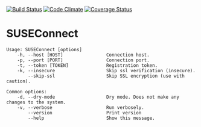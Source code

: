 [![Build Status](https://secure.travis-ci.org/SUSE/connect.png?branch=master)](https://travis-ci.org/SUSE/connect)
[![Code Climate](https://codeclimate.com/github/SUSE/connect.png)](https://codeclimate.com/github/SUSE/connect)
[![Coverage Status](https://coveralls.io/repos/SUSE/connect/badge.png?branch=master)](https://coveralls.io/r/SUSE/connect)

# SUSEConnect

```
Usage: SUSEConnect [options]
    -h, --host [HOST]                Connection host.
    -p, --port [PORT]                Connection port.
    -t, --token [TOKEN]              Registration token.
    -k, --insecure                   Skip ssl verification (insecure).
        --skip-ssl                   Skip SSL encryption (use with caution).

Common options:
    -d, --dry-mode                   Dry mode. Does not make any changes to the system.
    -v, --verbose                    Run verbosely.
        --version                    Print version
        --help                       Show this message.

```

